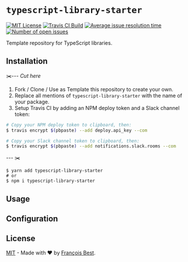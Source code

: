 # `typescript-library-starter`

[![MIT License](https://img.shields.io/github/license/47ng/typescript-library-starter.svg?color=blue)](https://github.com/47ng/typescript-library-starter/blob/master/LICENSE)
[![Travis CI Build](https://img.shields.io/travis/com/47ng/typescript-library-starter.svg)](https://travis-ci.com/47ng/typescript-library-starter)
[![Average issue resolution time](https://isitmaintained.com/badge/resolution/47ng/typescript-library-starter.svg)](https://isitmaintained.com/project/47ng/typescript-library-starter)
[![Number of open issues](https://isitmaintained.com/badge/open/47ng/typescript-library-starter.svg)](https://isitmaintained.com/project/47ng/typescript-library-starter)

Template repository for TypeScript libraries.

## Installation

✂️---
_Cut here_

1. Fork / Clone / Use as Template this repository to create your own.
2. Replace all mentions of `typescript-library-starter` with the name
   of your package.
3. Setup Travis CI by adding an NPM deploy token and a Slack channel token:

```zsh
# Copy your NPM deploy token to clipboard, then:
$ travis encrypt $(pbpaste) --add deploy.api_key --com

# Copy your Slack channel token to clipboard, then:
$ travis encrypt $(pbpaste) --add notifications.slack.rooms --com
```

--- ✂️

```shell
$ yarn add typescript-library-starter
# or
$ npm i typescript-library-starter
```

## Usage

## Configuration

## License

[MIT](https://github.com/47ng/typescript-library-starter/blob/master/LICENSE) - Made with ❤️ by [François Best](https://francoisbest.com).
